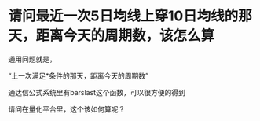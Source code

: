 # 请问最近一次5日均线上穿10日均线的那天，距离今天的周期数，该怎么算

通用问题就是，

“上一次满足*条件的那天，距离今天的周期数”


通达信公式系统里有barslast这个函数，可以很方便的得到

请问在量化平台里，这个该如何算呢？
